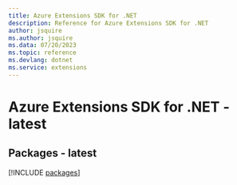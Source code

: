 ```yaml
---
title: Azure Extensions SDK for .NET
description: Reference for Azure Extensions SDK for .NET
author: jsquire
ms.author: jsquire
ms.data: 07/20/2023
ms.topic: reference
ms.devlang: dotnet
ms.service: extensions
---
```

# Azure Extensions SDK for .NET - latest
## Packages - latest
[!INCLUDE [packages](extensions-index.md)]